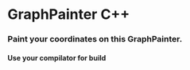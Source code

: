 # GraphPainter C++
<h3>Paint your coordinates on this GraphPainter.</h3>
<h4>Use your compilator for build</h4>
